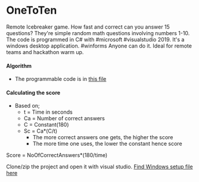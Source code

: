 # OneToTen
Remote Icebreaker game. How fast and correct can you answer 15 questions? 
They're simple random math questions involving numbers 1-10. 
The code is programmed in C# with #microsoft #visualstudio 2019. 
It's a windows desktop application. #winforms Anyone can do it. 
Ideal for remote teams and hackathon warm up.

#### Algorithm ####
- The programmable code is in [this file](Form1.cs)

#### Calculating the score ####
- Based on;
  - t = Time in seconds
  - Ca = Number of correct answers
  - C = Constant(180)
  - Sc = Ca*(C/t)
    - The more correct answers one gets, the higher the score
    - The more time one uses, the lower the constant hence score
  
Score = NoOfCorrectAnswers*(180/time)

Clone/zip the project and open it with visual studio.
[Find Windows setup file here](https://drive.google.com/drive/folders/1rmFn20IXY4f9pz_pt4YHJYTXuJnlaWhG?usp=sharing)
